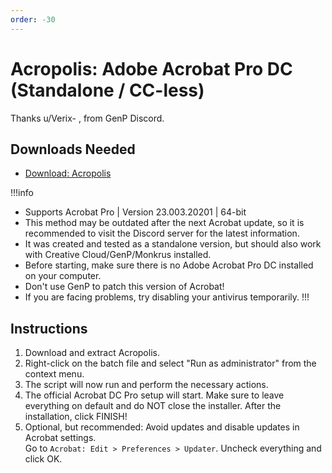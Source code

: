 ```yaml
---
order: -30
---
```


<!-- Links -->
[Download: Acropolis]: https://www.mediafire.com/file/re7hbvq8bbxmep1/Acropolis_V1.6.zip/file

<!-- Main Content -->
# Acropolis: Adobe Acrobat Pro DC (Standalone / CC-less)

Thanks u/Verix- , from GenP Discord.

## Downloads Needed
- [Download: Acropolis]

!!!info
- Supports Acrobat Pro | Version 23.003.20201 | 64-bit
- This method may be outdated after the next Acrobat update, so it is recommended to visit the Discord server for the latest information.
- It was created and tested as a standalone version, but should also work with Creative Cloud/GenP/Monkrus installed.
- Before starting, make sure there is no Adobe Acrobat Pro DC installed on your computer.
- Don't use GenP to patch this version of Acrobat!
- If you are facing problems, try disabling your antivirus temporarily.
!!!

## Instructions
1. Download and extract Acropolis. 
2. Right-click on the batch file and select "Run as administrator" from the context menu.
3. The script will now run and perform the necessary actions.
4. The official Acrobat DC Pro setup will start. Make sure to leave everything on default and do NOT close the installer. After the installation, click FINISH!
5. Optional, but recommended: Avoid updates and disable updates in Acrobat settings.  
  Go to `Acrobat: Edit > Preferences > Updater`. Uncheck everything and click OK.